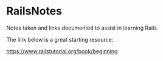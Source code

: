 # RailsNotes

Notes taken and links documented to assist in learning Rails

The link below is a great starting resource:

https://www.railstutorial.org/book/beginning
